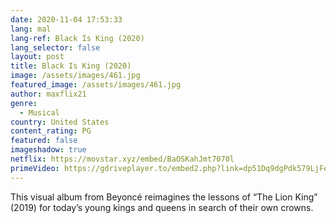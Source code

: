 ```yaml
---
date: 2020-11-04 17:53:33
lang: mal
lang-ref: Black Is King (2020)
lang_selector: false
layout: post
title: Black Is King (2020)
image: /assets/images/461.jpg
featured_image: /assets/images/461.jpg
author: maxflix21
genre:
  - Musical
country: United States
content_rating: PG
featured: false
imageshadow: true
netflix: https://movstar.xyz/embed/BaOSKahJmt7070l
primeVideo: https://gdriveplayer.to/embed2.php?link=dp51Dq9dgPdk579LjFelSwCPfC%252BjiZb7RaAzsQ9OYAQpODXg0SLO2iH3sdpZC1K9EWW%252FnkVRCemkxcIJmB3PxhnsHm3QZAG%252FmqwRSr1c8HV5pEM6jh160hLwwHFgIGpIrwGBRaOwlIoU%252B7ybDnjix%252FonQQIG813LTw4Kzi5i%252B92TVBJyK2pM7P96iyz781ei7Okp9htsvYzEXrPgk4oXiBXRRtneVAmK6mpkfb0Gv6PNdUBt2DBTxoN1bvIBh55mhCn1tY3%252FuRyZwbA0r8EavL
---
```

This visual album from Beyoncé reimagines the lessons of “The Lion King” (2019) for today’s young kings and queens in search of their own crowns.